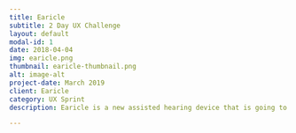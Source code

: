 ```yaml
---
title: Earicle
subtitle: 2 Day UX Challenge
layout: default
modal-id: 1
date: 2018-04-04
img: earicle.png
thumbnail: earicle-thumbnail.png
alt: image-alt
project-date: March 2019
client: Earicle
category: UX Sprint
description: Earicle is a new assisted hearing device that is going to change your llfe! Look your conversation partner in the eye while wearing one Earicle to hear what they are REALLY thinking. It's probably fair enough to say that this was an April Fools project at GA. It was our first time working with developers. A 2-day sprint that was a lot of fun.

---
```


